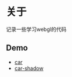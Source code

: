 # 关于
记录一些学习webgl的代码
## Demo
* [car](https://seasonrui.github.io/learn-webgl/car/index.html)
* [car-shadow](https://seasonrui.github.io/learn-webgl/car-shadow/index.html)